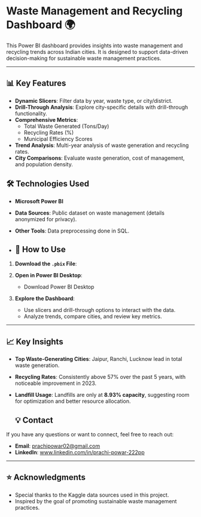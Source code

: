 # Waste Management and Recycling Dashboard 🌍  

This Power BI dashboard provides insights into waste management and recycling trends across Indian cities. It is designed to support data-driven decision-making for sustainable waste management practices.  

---

## 📊 Key Features  
- **Dynamic Slicers**: Filter data by year, waste type, or city/district.  
- **Drill-Through Analysis**: Explore city-specific details with drill-through functionality.  
- **Comprehensive Metrics**:  
  - Total Waste Generated (Tons/Day)  
  - Recycling Rates (%)  
  - Municipal Efficiency Scores  
- **Trend Analysis**: Multi-year analysis of waste generation and recycling rates.  
- **City Comparisons**: Evaluate waste generation, cost of management, and population density.  

## 🛠️ Technologies Used  
- **Microsoft Power BI**  
- **Data Sources**: Public dataset on waste management (details anonymized for privacy).  
- **Other Tools**: Data preprocessing done in SQL.

- ## 🚀 How to Use  
1. **Download the `.pbix` File**:
  
2. **Open in Power BI Desktop**:  
   - Download Power BI Desktop

3. **Explore the Dashboard**:  
   - Use slicers and drill-through options to interact with the data.  
   - Analyze trends, compare cities, and review key metrics.  

---

## 📈 Key Insights  
- **Top Waste-Generating Cities**: Jaipur, Ranchi, Lucknow lead in total waste generation.  
- **Recycling Rates**: Consistently above 57% over the past 5 years, with noticeable improvement in 2023.  
- **Landfill Usage**: Landfills are only at **8.93% capacity**, suggesting room for optimization and better resource allocation. 
  
  ## 💡 Contact  
If you have any questions or want to connect, feel free to reach out:  
- **Email**: prachipowar02@gmail.com  
- **LinkedIn**: www.linkedin.com/in/prachi-powar-222pp

---

## ⭐ Acknowledgments  
- Special thanks to the Kaggle data sources used in this project.  
- Inspired by the goal of promoting sustainable waste management practices.
